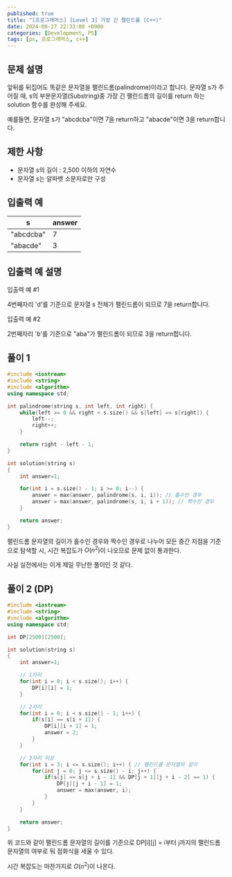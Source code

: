 ```yaml
---
published: true
title: "[프로그래머스] [Level 3] 가장 긴 팰린드롬 (C++)"
date: 2024-09-27 22:33:00 +0900
categories: [Development, PS]
tags: [ps, 프로그래머스, c++]
---
```


## 문제 설명

앞뒤를 뒤집어도 똑같은 문자열을 팰린드롬(palindrome)이라고 합니다.
문자열 s가 주어질 때, s의 부분문자열(Substring)중 가장 긴 팰린드롬의 길이를 return 하는 solution 함수를 완성해 주세요.

예를들면, 문자열 s가 "abcdcba"이면 7을 return하고 "abacde"이면 3을 return합니다.

## 제한 사항

- 문자열 s의 길이 : 2,500 이하의 자연수
- 문자열 s는 알파벳 소문자로만 구성

## 입출력 예

| s         | answer |
| --------- | ------ |
| "abcdcba" | 7      |
| "abacde"  | 3      |

## 입출력 예 설명

입출력 예 #1

4번째자리 'd'를 기준으로 문자열 s 전체가 팰린드롬이 되므로 7을 return합니다.

입출력 예 #2

2번째자리 'b'를 기준으로 "aba"가 팰린드롬이 되므로 3을 return합니다.

## 풀이 1

```cpp
#include <iostream>
#include <string>
#include <algorithm>
using namespace std;

int palindrome(string s, int left, int right) {
    while(left >= 0 && right < s.size() && s[left] == s[right]) {
        left--;
        right++;
    }

    return right - left - 1;
}

int solution(string s)
{
    int answer=1;

    for(int i = s.size() - 1; i >= 0; i--) {
        answer = max(answer, palindrome(s, i, i)); // 홀수인 경우
        answer = max(answer, palindrome(s, i, i + 1)); // 짝수인 경우
    }

    return answer;
}
```

팰린드롬 문자열의 길이가 홀수인 경우와 짝수인 경우로 나누어 모든 중간 지점을 기준으로 탐색할 시, 시간 복잡도가 $O(n^2)$이 나오므로 문제 없이 통과한다.

사실 실전에서는 이게 제일 무난한 풀이인 것 같다.

## 풀이 2 (DP)

```cpp
#include <iostream>
#include <string>
#include <algorithm>
using namespace std;

int DP[2500][2500];

int solution(string s)
{
    int answer=1;

    // 1자리
    for(int i = 0; i < s.size(); i++) {
        DP[i][i] = 1;
    }

    // 2자리
    for(int i = 0; i < s.size() - 1; i++) {
        if(s[i] == s[i + 1]) {
            DP[i][i + 1] = 1;
            answer = 2;
        }
    }

    // 3자리 이상
    for(int i = 3; i <= s.size(); i++) { // 팰린드롬 문자열의 길이
        for(int j = 0; j <= s.size() - i; j++) {
            if(s[j] == s[j + i - 1] && DP[j + 1][j + i - 2] == 1) {
                DP[j][j + i - 1] = 1;
                answer = max(answer, i);
            }
        }
    }

    return answer;
}
```

위 코드와 같이 팰린드롬 문자열의 길이를 기준으로 DP[i][j] = i부터 j까지의 팰린드롬 문자열의 여부로 둬 점화식을 세울 수 있다.

시간 복잡도는 마찬가지로 $O(n^2)$이 나온다.
